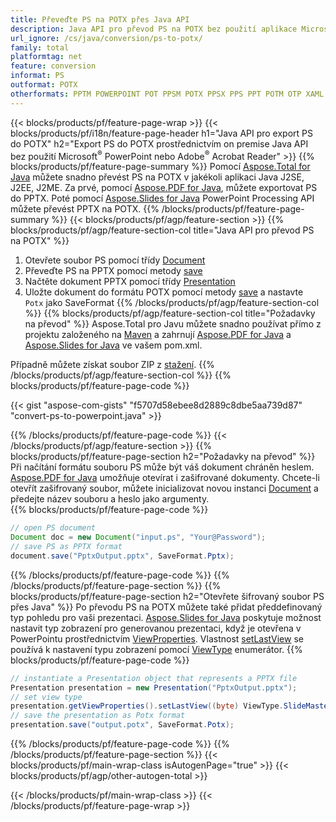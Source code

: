 ```yaml
---
title: Převeďte PS na POTX přes Java API
description: Java API pro převod PS na POTX bez použití aplikace Microsoft Word
url_ignore: /cs/java/conversion/ps-to-potx/
family: total
platformtag: net
feature: conversion
informat: PS
outformat: POTX
otherformats: PPTM POWERPOINT POT PPSM POTX PPSX PPS PPT POTM OTP XAML SWF
---
```

{{< blocks/products/pf/feature-page-wrap >}}
{{< blocks/products/pf/i18n/feature-page-header h1="Java API pro export PS do POTX" h2="Export PS do POTX prostřednictvím on premise Java API bez použití Microsoft<sup>&reg;</sup> PowerPoint nebo Adobe<sup>&reg;</sup> Acrobat Reader" >}}
{{% blocks/products/pf/feature-page-summary %}}
Pomocí [Aspose.Total for Java](https://products.aspose.com/total/java/) můžete snadno převést PS na POTX v jakékoli aplikaci Java J2SE, J2EE, J2ME. Za prvé, pomocí [Aspose.PDF for Java](https://products.aspose.com/pdf/java/), můžete exportovat PS do PPTX. Poté pomocí [Aspose.Slides for Java](https://products.aspose.com/slides/java/) PowerPoint Processing API můžete převést PPTX na POTX.
{{% /blocks/products/pf/feature-page-summary  %}}
{{< blocks/products/pf/agp/feature-section >}}
{{% blocks/products/pf/agp/feature-section-col title="Java API pro převod PS na POTX" %}}
1. Otevřete soubor PS pomocí třídy [Document](https://reference.aspose.com/pdf/java/com.aspose.pdf/Document)
2. Převeďte PS na PPTX pomocí metody [save](https://reference.aspose.com/pdf/java/com.aspose.pdf/Document#save-java.lang.String-int-)
3. Načtěte dokument PPTX pomocí třídy [Presentation](https://reference.aspose.com/slides/java/com.aspose.slides/Presentation)
4. Uložte dokument do formátu POTX pomocí metody [save](https://reference.aspose.com/slides/java/com.aspose.slides/Presentation#save-java.lang.String-int-) a nastavte ` Potx` jako SaveFormat
{{% /blocks/products/pf/agp/feature-section-col %}}
{{% blocks/products/pf/agp/feature-section-col title="Požadavky na převod" %}}
Aspose.Total pro Javu můžete snadno používat přímo z projektu založeného na [Maven](https://releases.aspose.com/total/java/) a zahrnují [Aspose.PDF for Java](https://docs.aspose.com/pdf/java/installation/) a [Aspose.Slides for Java](https://docs.aspose.com/slides/java/installation/) ve vašem pom.xml.

Případně můžete získat soubor ZIP z [stažení](https://releases.aspose.comtotal/java).
{{% /blocks/products/pf/agp/feature-section-col %}}
{{% blocks/products/pf/feature-page-code %}}
{{< gist "aspose-com-gists" "f5707d58ebee8d2889c8dbe5aa739d87" "convert-ps-to-powerpoint.java" >}}
{{% /blocks/products/pf/feature-page-code %}}
{{< /blocks/products/pf/agp/feature-section >}}
{{% blocks/products/pf/feature-page-section  h2="Požadavky na převod" %}}
Při načítání formátu souboru PS může být váš dokument chráněn heslem. [Aspose.PDF for Java](https://products.aspose.com/pdf/java/) umožňuje otevírat i zašifrované dokumenty. Chcete-li otevřít zašifrovaný soubor, můžete inicializovat novou instanci [Document](https://reference.aspose.com/pdf/java/com.aspose.pdf/Document#Document-java.lang.String-java.lang.String-) a předejte název souboru a heslo jako argumenty.  
{{% blocks/products/pf/feature-page-code %}}

```java
// open PS document
Document doc = new Document("input.ps", "Your@Password");
// save PS as PPTX format 
document.save("PptxOutput.pptx", SaveFormat.Pptx); 

```

{{% /blocks/products/pf/feature-page-code  %}}
{{% /blocks/products/pf/feature-page-section %}}
{{% blocks/products/pf/feature-page-section  h2="Otevřete šifrovaný soubor PS přes Java" %}}
Po převodu PS na POTX můžete také přidat předdefinovaný typ pohledu pro vaši prezentaci. [Aspose.Slides for Java](https://products.aspose.com/slides/java/) poskytuje možnost nastavit typ zobrazení pro generovanou prezentaci, když je otevřena v PowerPointu prostřednictvím [ViewProperties](https://reference.aspose.com/slides/java/com.aspose.slides/ViewProperties). Vlastnost [setLastView](https://reference.aspose.com/slides/java/com.aspose.slides/ViewProperties#setLastView-int-) se používá k nastavení typu zobrazení pomocí [ViewType](https://reference.aspose.com/slides/java/com.aspose.slides/ViewType) enumerátor. 
{{% blocks/products/pf/feature-page-code %}}

```java
// instantiate a Presentation object that represents a PPTX file
Presentation presentation = new Presentation("PptxOutput.pptx");
// set view type
presentation.getViewProperties().setLastView((byte) ViewType.SlideMasterView);
// save the presentation as Potx format
presentation.save("output.potx", SaveFormat.Potx);    
```

{{% /blocks/products/pf/feature-page-code  %}}
{{% /blocks/products/pf/feature-page-section %}}
{{< blocks/products/pf/main-wrap-class isAutogenPage="true" >}}
{{< blocks/products/pf/agp/other-autogen-total >}}

{{< /blocks/products/pf/main-wrap-class >}}
{{< /blocks/products/pf/feature-page-wrap >}}